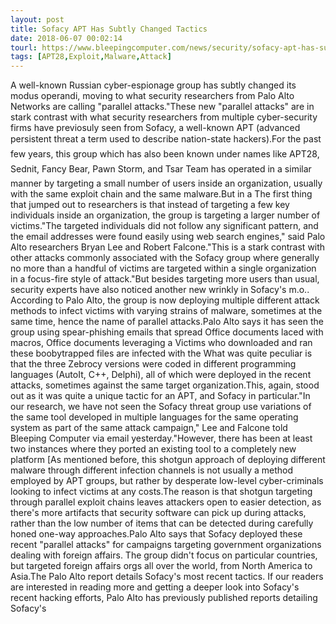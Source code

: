 ```yaml
---
layout: post
title: Sofacy APT Has Subtly Changed Tactics
date: 2018-06-07 00:02:14
tourl: https://www.bleepingcomputer.com/news/security/sofacy-apt-has-subtly-changed-tactics/
tags: [APT28,Exploit,Malware,Attack]
---
```

A well-known Russian cyber-espionage group has subtly changed its modus operandi, moving to what security researchers from Palo Alto Networks are calling "parallel attacks."These new "parallel attacks" are in stark contrast with what security researchers from multiple cyber-security firms have previosuly seen from Sofacy, a well-known APT (advanced persistent threat a term used to describe nation-state hackers).For the past few years, this group which has also been known under names like APT28, Sednit, Fancy Bear, Pawn Storm, and Tsar Team has operated in a similar manner by targeting a small number of users inside an organization, usually with the same exploit chain and the same malware.But in a The first thing that jumped out to researchers is that instead of targeting a few key individuals inside an organization, the group is targeting a larger number of victims."The targeted individuals did not follow any significant pattern, and the email addresses were found easily using web search engines," said Palo Alto researchers Bryan Lee and Robert Falcone."This is a stark contrast with other attacks commonly associated with the Sofacy group where generally no more than a handful of victims are targeted within a single organization in a focus-fire style of attack."But besides targeting more users than usual, security experts have also noticed another new wrinkly in Sofacy's m.o.. According to Palo Alto, the group is now deploying multiple different attack methods to infect victims with varying strains of malware, sometimes at the same time, hence the name of parallel attacks.Palo Alto says it has seen the group using spear-phishing emails that spread Office documents laced with macros, Office documents leveraging a Victims who downloaded and ran these boobytrapped files are infected with the What was quite peculiar is that the three Zebrocy versions were coded in different programming languages (AutoIt, C++, Delphi), all of which were deployed in the recent attacks, sometimes against the same target organization.This, again, stood out as it was quite a unique tactic for an APT, and Sofacy in particular."In our research, we have not seen the Sofacy threat group use variations of the same tool developed in multiple languages for the same operating system as part of the same attack campaign," Lee and Falcone told Bleeping Computer via email yesterday."However, there has been at least two instances where they ported an existing tool to a completely new platform [As mentioned before, this shotgun approach of deploying different malware through different infection channels is not usually a method employed by APT groups, but rather by desperate low-level cyber-criminals looking to infect victims at any costs.The reason is that shotgun targeting through parallel exploit chains leaves attackers open to easier detection, as there's more artifacts that security software can pick up during attacks, rather than the low number of items that can be detected during carefully honed one-way approaches.Palo Alto says that Sofacy deployed these recent "parallel attacks" for campaigns targeting government organizations dealing with foreign affairs. The group didn't focus on particular countries, but targeted foreign affairs orgs all over the world, from North America to Asia.The Palo Alto report details Sofacy's most recent tactics. If our readers are interested in reading more and getting a deeper look into Sofacy's recent hacking efforts, Palo Alto has previously published reports detailing Sofacy's 
